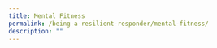 ```yaml
---
title: Mental Fitness
permalink: /being-a-resilient-responder/mental-fitness/
description: ""
---
```

### 
